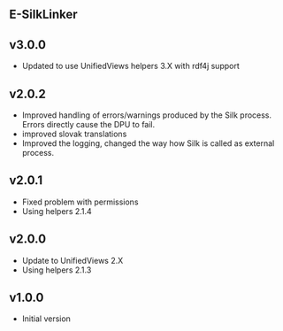 E-SilkLinker
----------

v3.0.0
---
* Updated to use UnifiedViews helpers 3.X with rdf4j support

v2.0.2
---
* Improved handling of errors/warnings produced by the Silk process. Errors directly cause the DPU to fail. 
* improved slovak translations
* Improved the logging, changed the way how Silk is called as external process.

v2.0.1
---
* Fixed problem with permissions
* Using helpers 2.1.4

v2.0.0
---
* Update to UnifiedViews 2.X 
* Using helpers 2.1.3

v1.0.0
---
* Initial version
